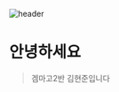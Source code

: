 ![header](https://capsule-render.vercel.app/api?type=Waving&color=4e63d6&height=200&section=header&text=겜마고2반&fontSize=50&animation=fadeIn&fontColor=DDDDDD)

# 안녕하세요

>겜마고2반 김현준입니다

